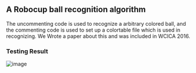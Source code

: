 ## A Robocup ball recognition algorithm

  The uncommenting code is used to recognize a arbitrary colored ball, and the commenting code is used to set up a colortable file which is used in recognizing. We Wrote a paper about this and was included in WCICA 2016.

### Testing Result
![image](https://github.com/monkeydchopper/robocup_recognize-a-ball/tree/master/picture/RecognizeBall.jpg)